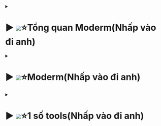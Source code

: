  <details>
  <summary><h1>▶ <img src="https://media.discordapp.net/attachments/873930625852264478/1121374787390935090/347257685_231153696350928_6760447550098856713_n.png?ex=662a25a7&is=6617b0a7&hm=485614037c1538e78c78ae9aec91754b74798548b1d530b71a4bc72c6d96450b&=&format=webp&quality=lossless&width=316&height=437" width="100px" >⭐Tổng quan Moderm(Nhấp vào đi anh)</h1></summary>

![Hình ảnh minh họa](Pic/image45.png)
![Hình ảnh minh họa](Pic/image46.png)
![Hình ảnh minh họa](Pic/image47.png)






 </details>















<details>
  <summary><h1>▶ <img src="https://media.discordapp.net/attachments/873930625852264478/1141665337125912606/368070966_3371779193073070_2050944760907663084_n.png?ex=662a22b3&is=6617adb3&hm=13cac8d20810a33ce9b7e41a2a451e4afd0add4b6128ddc81141f14fe05b149c&=&format=webp&quality=lossless&width=508&height=903" width="90px" >⭐Moderm(Nhấp vào đi anh)</h1></summary>

<details>
  <summary><h2>AP AX3000C(Nhấp vào đi anh)</h2></summary>


![Hình ảnh minh họa](Pic/image.png)







**Trước khi cấu hình thì update Firmware mới nhất cho AP**
- Link tải: 
	+  <a href="https://drive.google.com/file/d/1uSCAUmn9oYvDRcZJAFk4GAzpJvVn7j_j/view?usp=sharing" target="_blank">update Firmware mới nhất cho AP</a>.


<details>
<summary><h3>Mô hình G97GR3-AP(Nhấp vào đi anh)</h3></summary>

![alt text](Pic/image-1.png)
![alt text](Pic/image-2.png)
![alt text](Pic/image-3.png)
![alt text](Pic/image-4.png)
![alt text](Pic/image-5.png)
![alt text](Pic/image-6.png)
![alt text](Pic/image-9.png)




</details>	

<details>
<summary><h3>Mô hình G97CM – AX3000C(Nhấp vào đi anh)</h3></summary>

![Hình ảnh minh họa](Pic/image-10.png)
![Hình ảnh minh họa](Pic/image-11.png)
![Hình ảnh minh họa](Pic/image-12.png)
![Hình ảnh minh họa](Pic/image-13.png)
![Hình ảnh minh họa](Pic/image-14.png)
![Hình ảnh minh họa](Pic/image-16.png)
**Chú ý:**
![Hình ảnh minh họa](Pic/image-15.png)




</details>


<details>
<summary><h3>1 số lỗi AX3000C</h3></summary>

![Hình ảnh minh họa](Pic/image-17.png)
![Hình ảnh minh họa](Pic/image-18.png)


</details>
</details>	

<details>
  <summary><h2>AP AX1800AZ(Nhấp vào đi anh)</h2></summary>

![Hình ảnh minh họa](Pic/image-23.png)
![Hình ảnh minh họa](Pic/image-24.png)
![Hình ảnh minh họa](Pic/image-25.png)
![Hình ảnh minh họa](Pic/image-26.png)
![Hình ảnh minh họa](Pic/image-27.png)
![Hình ảnh minh họa](Pic/image-28.png)
![Hình ảnh minh họa](Pic/image-29.png)

**Chú ý cấu hình IGMP( để mở luồng IPTV):**
![Hình ảnh minh họa](Pic/image-30.png)
![Hình ảnh minh họa](Pic/image-31.png)

- Logo: ZTE
![Hình ảnh minh họa](Pic/image-32.png)

- Logo: FPT
![Hình ảnh minh họa](Pic/image-33.png)

**Chú ý về G97GR3:**
![Hình ảnh minh họa](Pic/image-34.png)

	
</details>
<details>
  <summary><h2>AP AX1500C(Nhấp vào đi anh)</h2></summary

![Hình ảnh minh họa](Pic/image-36.png)
![Hình ảnh minh họa](Pic/image-37.png)
![Hình ảnh minh họa](Pic/image-38.png)
![Hình ảnh minh họa](Pic/image-39.png)
![Hình ảnh minh họa](Pic/image-40.png)
![Hình ảnh minh họa](Pic/image-41.png)

- G97GR3:
![Hình ảnh minh họa](Pic/image-42.png)

**Chú ý thiết lập MESH AX1500C**
![Hình ảnh minh họa](Pic/image-43.png)
![Hình ảnh minh họa](Pic/image-44.png)



</details>

<details>
  <summary><h2>Vigor 2926>>300b/(Nhấp vào đi anh)</h2></summary>

![Hình ảnh minh họa](Pic/image-48.png)
![Hình ảnh minh họa](Pic/image-49.png)
![Hình ảnh minh họa](Pic/image-50.png)
![Hình ảnh minh họa](Pic/image-51.png)
![Hình ảnh minh họa](Pic/image-52.png)
![Hình ảnh minh họa](Pic/image-53.png)
![Hình ảnh minh họa](Pic/image-54.png)

**Cấu hình load balance(quán nét)**
![Hình ảnh minh họa](Pic/image-55.png)
![Hình ảnh minh họa](Pic/image-56.png)
![Hình ảnh minh họa](Pic/image-57.png)


**Cấu hình IPTV**
![Hình ảnh minh họa](Pic/image-58.png)
![Hình ảnh minh họa](Pic/image-59.png)
![Hình ảnh minh họa](Pic/image-60.png)

**GIỚI HẠN BĂNG THÔNG CHO QUÁN NÉT**
![Hình ảnh minh họa](Pic/image-61.png)
- Thông thường để 30Mbps
- Chú ý set ip tĩnh cho máy , rồi mới bật chức năng giới hạn băng thông lên cho từng IP hoặc dãy IP cần giới hạn
![Hình ảnh minh họa](Pic/image-62.png)


</details>


<details>
  <summary><h2>EdgeRouter X (Nhấp vào đi anh)</h2></summary>



</details>	

</details>	

</details>
</details>









<details>
  <summary><h1>▶ <img src="https://cdn.discordapp.com/attachments/873930625852264478/1089866071273639956/337236545_1645152432590011_7156356481797820595_n.png?ex=662f7d60&is=661d0860&hm=e8f183b088c6dccdd6f31f38852a6129ef437a0392c338f8a79af5fdf1409314&" width="110px" >⭐1 số tools(Nhấp vào đi anh)</h1></summary>

<details>
  <summary><h2>Network Analyzer</h2></summary>

![Hình ảnh minh họa](Pic/image-19.png)
![Hình ảnh minh họa](Pic/image-20.png)
![Hình ảnh minh họa](Pic/image-21.png)
![Hình ảnh minh họa](Pic/image-22.png)



</details> 

</details>

